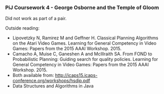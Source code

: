### PiJ Coursework 4 - George Osborne and the Temple of Gloom
Did not work as part of a pair.

Outside reading:
* Lipovetzky N, Ramirez M  and Geffner H. Classical Planning Algorithms on the Atari Video Games. Learning for General Competency in Video Games: Papers from the 2015 AAAI Workshop. 2015.
* Camacho A, Muise C, Ganeshen A and McIllraith SA. From FOND to Probabilistic Planning: Guiding search for quality policies. Learning for General Competency in Video Games: Papers from the 2015 AAAI Workshop. 2015.
* Both available from: http://icaps15.icaps-conference.org/workshops/hsdip.pdf
* Data Structures and Algorithms in Java